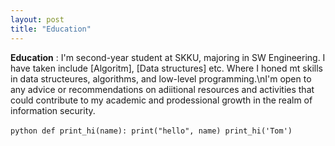 ```yaml
---
layout: post
title: "Education"
---
```

**Education** : I'm second-year student at SKKU, majoring in SW Engineering. I have taken include [Algoritm], [Data structures] etc. Where I honed mt skills in data structeures, algorithms, and low-level programming.\nI'm open to any advice or recommendations on adiitional resources and activities that could contribute to my academic and prodessional growth in the realm of information security.

​```python
def print_hi(name):
  print("hello", name)
print_hi('Tom')
​```
